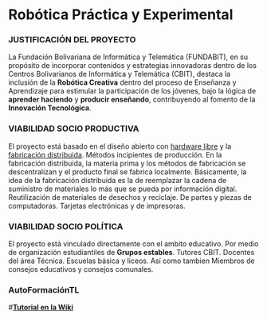 # Robótica Práctica y Experimental

### **JUSTIFICACIÓN DEL PROYECTO**
La Fundación Bolivariana de Informática y Telemática (FUNDABIT), en su propósito de incorporar contenidos y estrategias innovadoras dentro de los Centros Bolivarianos de Informática y Telemática (CBIT), destaca la inclusión de la **Robótica Creativa** dentro del proceso de Enseñanza y Aprendizaje para estimular la participación de los jóvenes, bajo la lógica de **aprender haciendo** y **producir enseñando**, contribuyendo al fomento de la **Innovación Tecnológica**.

### **VIABILIDAD SOCIO PRODUCTIVA**
El proyecto está basado en el diseño abierto con [hardware libre](https://es.wikipedia.org/wiki/Hardware_libre) y la [fabricación distribuida](http://floksociety.org/tag/fabricacion-distribuida/). Métodos incipientes de producción. En la fabricación distribuida, la materia prima y los métodos de fabricación se descentralizan y el producto final se fabrica localmente. Básicamente, la idea de la fabricación distribuida es la de reemplazar la cadena de suministro de materiales lo más que se pueda por información digital. Reutilización de materiales de desechos y reciclaje. De partes y piezas de computadoras. Tarjetas electrónicas y de impresoras.

### **VIABILIDAD SOCIO POLÍTICA**
El proyecto está vinculado directamente con el ambito educativo. Por medio de organización estudiantiles de **Grupos estables**. Tutores CBIT. Docentes del área Técnica. Escuelas básica y liceos. Así como tambien Miembros de consejos educativos y consejos comunales.



### **AutoFormaciónTL**

#**[Tutorial en la Wiki](https://github.com/Josbaney/MECHATRONICS-AND-ROBOTICS/wiki)**

